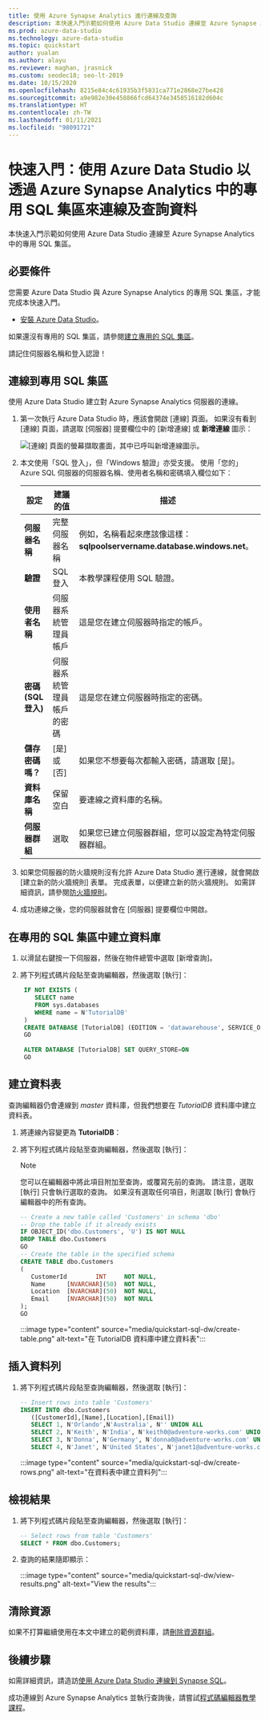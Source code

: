 ```yaml
---
title: 使用 Azure Synapse Analytics 進行連線及查詢
description: 本快速入門示範如何使用 Azure Data Studio 連線至 Azure Synapse Analytics 中的專用 SQL 集區。
ms.prod: azure-data-studio
ms.technology: azure-data-studio
ms.topic: quickstart
author: yualan
ms.author: alayu
ms.reviewer: maghan, jrasnick
ms.custom: seodec18; seo-lt-2019
ms.date: 10/15/2020
ms.openlocfilehash: 8215e84c4c61935b3f5831ca771e2868e27be428
ms.sourcegitcommit: a9e982e30e458866fcd64374e3458516182d604c
ms.translationtype: HT
ms.contentlocale: zh-TW
ms.lasthandoff: 01/11/2021
ms.locfileid: "98091721"
---
```

# <a name="quickstart-use-azure-data-studio-to-connect-and-query-data-using-a-dedicated-sql-pool-in-azure-synapse-analytics"></a>快速入門：使用 Azure Data Studio 以透過 Azure Synapse Analytics 中的專用 SQL 集區來連線及查詢資料

本快速入門示範如何使用 Azure Data Studio 連線至 Azure Synapse Analytics 中的專用 SQL 集區。

## <a name="prerequisites"></a>必要條件
您需要 Azure Data Studio 與 Azure Synapse Analytics 的專用 SQL 集區，才能完成本快速入門。

- [安裝 Azure Data Studio](./download-azure-data-studio.md)。

如果還沒有專用的 SQL 集區，請參閱[建立專用的 SQL 集區](/azure/sql-data-warehouse/sql-data-warehouse-get-started-provision)。

請記住伺服器名稱和登入認證！


## <a name="connect-to-your-dedicated-sql-pool"></a>連線到專用 SQL 集區

使用 Azure Data Studio 建立對 Azure Synapse Analytics 伺服器的連線。

1. 第一次執行 Azure Data Studio 時，應該會開啟 [連線] 頁面。 如果沒有看到 [連線] 頁面，請選取 [伺服器] 提要欄位中的 [新增連線] 或 **新增連線** 圖示：
   
   ![[連線] 頁面的螢幕擷取畫面，其中已呼叫新增連線圖示。](media/quickstart-sql-dw/new-connection-icon.png)

2. 本文使用「SQL 登入」，但「Windows 驗證」亦受支援。 使用「您的」Azure SQL 伺服器的伺服器名稱、使用者名稱和密碼填入欄位如下：

   |   設定    | 建議的值 | 描述 |
   |--------------|-----------------|-------------| 
   | **伺服器名稱** | 完整伺服器名稱 | 例如，名稱看起來應該像這樣：**sqlpoolservername.database.windows.net**。 |
   | **驗證** | SQL 登入| 本教學課程使用 SQL 驗證。 |
   | **使用者名稱** | 伺服器系統管理員帳戶 | 這是您在建立伺服器時指定的帳戶。 |
   | **密碼 (SQL 登入)** | 伺服器系統管理員帳戶的密碼 | 這是您在建立伺服器時指定的密碼。 |
   | **儲存密碼嗎？** | [是] 或 [否] | 如果您不想要每次都輸入密碼，請選取 [是]。 |
   | **資料庫名稱** | 保留空白 | 要連線之資料庫的名稱。 |
   | **伺服器群組** | 選取 <Default> | 如果您已建立伺服器群組，您可以設定為特定伺服器群組。 | 

3. 如果您伺服器的防火牆規則沒有允許 Azure Data Studio 進行連線，就會開啟 [建立新的防火牆規則] 表單。 完成表單，以便建立新的防火牆規則。 如需詳細資訊，請參閱[防火牆規則](/azure/sql-database/sql-database-firewall-configure)。

4. 成功連線之後，您的伺服器就會在 [伺服器] 提要欄位中開啟。

## <a name="create-a-database-in-your-dedicated-sql-pool"></a>在專用的 SQL 集區中建立資料庫

1. 以滑鼠右鍵按一下伺服器，然後在物件總管中選取 [新增查詢]。

2. 將下列程式碼片段貼至查詢編輯器，然後選取 [執行]：

   ```sql
    IF NOT EXISTS (
       SELECT name
       FROM sys.databases
       WHERE name = N'TutorialDB'
    )
    CREATE DATABASE [TutorialDB] (EDITION = 'datawarehouse', SERVICE_OBJECTIVE='DW100');
    GO  
    
    ALTER DATABASE [TutorialDB] SET QUERY_STORE=ON
    GO
   ```

## <a name="create-a-table"></a>建立資料表

查詢編輯器仍會連線到 *master* 資料庫，但我們想要在 *TutorialDB* 資料庫中建立資料表。 

1. 將連線內容變更為 **TutorialDB**：

2. 將下列程式碼片段貼至查詢編輯器，然後選取 [執行]：

   > [!NOTE]
   > 您可以在編輯器中將此項目附加至查詢，或覆寫先前的查詢。 請注意，選取 [執行] 只會執行選取的查詢。 如果沒有選取任何項目，則選取 [執行] 會執行編輯器中的所有查詢。

   ```sql
   -- Create a new table called 'Customers' in schema 'dbo'
   -- Drop the table if it already exists
   IF OBJECT_ID('dbo.Customers', 'U') IS NOT NULL
   DROP TABLE dbo.Customers
   GO
   -- Create the table in the specified schema
   CREATE TABLE dbo.Customers
   (
      CustomerId        INT     NOT NULL,
      Name      [NVARCHAR](50)  NOT NULL,
      Location  [NVARCHAR](50)  NOT NULL,
      Email     [NVARCHAR](50)  NOT NULL
   );
   GO
   ```

    :::image type="content" source="media/quickstart-sql-dw/create-table.png" alt-text="在 TutorialDB 資料庫中建立資料表":::


## <a name="insert-rows"></a>插入資料列

1. 將下列程式碼片段貼至查詢編輯器，然後選取 [執行]：

   ```sql
   -- Insert rows into table 'Customers'
   INSERT INTO dbo.Customers
      ([CustomerId],[Name],[Location],[Email])
      SELECT 1, N'Orlando',N'Australia', N'' UNION ALL
      SELECT 2, N'Keith', N'India', N'keith0@adventure-works.com' UNION ALL
      SELECT 3, N'Donna', N'Germany', N'donna0@adventure-works.com' UNION ALL
      SELECT 4, N'Janet', N'United States', N'janet1@adventure-works.com'
   ```

    :::image type="content" source="media/quickstart-sql-dw/create-rows.png" alt-text="在資料表中建立資料列":::

## <a name="view-the-result"></a>檢視結果

1. 將下列程式碼片段貼至查詢編輯器，然後選取 [執行]：

   ```sql
   -- Select rows from table 'Customers'
   SELECT * FROM dbo.Customers;
   ```

2. 查詢的結果隨即顯示：

    :::image type="content" source="media/quickstart-sql-dw/view-results.png" alt-text="View the results":::


## <a name="clean-up-resources"></a>清除資源

如果不打算繼續使用在本文中建立的範例資料庫，請[刪除資源群組](/azure/synapse-analytics/sql-data-warehouse/create-data-warehouse-portal#clean-up-resources)。

## <a name="next-steps"></a>後續步驟
如需詳細資訊，請造訪[使用 Azure Data Studio 連線到 Synapse SQL](/azure/synapse-analytics/sql/get-started-azure-data-studio)。

成功連線到 Azure Synapse Analytics 並執行查詢後，請嘗試[程式碼編輯器教學課程](tutorial-sql-editor.md)。